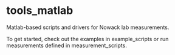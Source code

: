 # tools_matlab

Matlab-based scripts and drivers for Nowack lab measurements.

To get started, check out the examples in example_scripts or run measurements defined in measurement_scripts.
